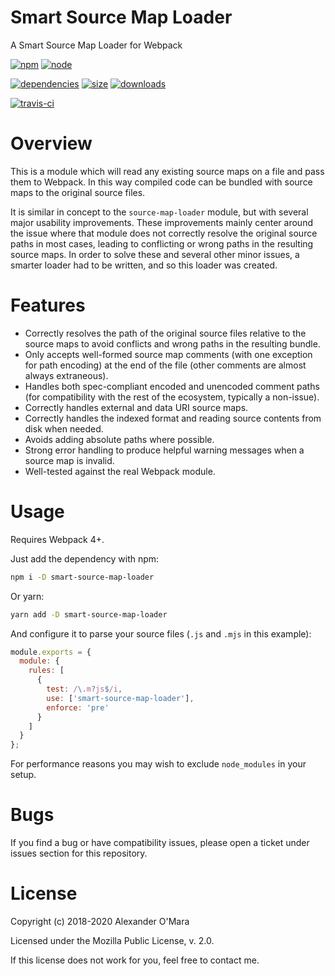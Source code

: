 # Smart Source Map Loader

A Smart Source Map Loader for Webpack

[![npm](https://img.shields.io/npm/v/smart-source-map-loader.svg)](https://npmjs.com/package/smart-source-map-loader)
[![node](https://img.shields.io/node/v/smart-source-map-loader.svg)](https://nodejs.org)

[![dependencies](https://david-dm.org/AlexanderOMara/smart-source-map-loader.svg)](https://david-dm.org/AlexanderOMara/smart-source-map-loader)
[![size](https://packagephobia.now.sh/badge?p=smart-source-map-loader)](https://packagephobia.now.sh/result?p=smart-source-map-loader)
[![downloads](https://img.shields.io/npm/dm/smart-source-map-loader.svg)](https://npmcharts.com/compare/smart-source-map-loader?minimal=true)

[![travis-ci](https://travis-ci.org/AlexanderOMara/smart-source-map-loader.svg?branch=master)](https://travis-ci.org/AlexanderOMara/smart-source-map-loader)


# Overview

This is a module which will read any existing source maps on a file and pass them to Webpack. In this way compiled code can be bundled with source maps to the original source files.

It is similar in concept to the `source-map-loader` module, but with several major usability improvements. These improvements mainly center around the issue where that module does not correctly resolve the original source paths in most cases, leading to conflicting or wrong paths in the resulting source maps. In order to solve these and several other minor issues, a smarter loader had to be written, and so this loader was created.


# Features

-   Correctly resolves the path of the original source files relative to the source maps to avoid conflicts and wrong paths in the resulting bundle.
-   Only accepts well-formed source map comments (with one exception for path encoding) at the end of the file (other comments are almost always extraneous).
-   Handles both spec-compliant encoded and unencoded comment paths (for compatibility with the rest of the ecosystem, typically a non-issue).
-   Correctly handles external and data URI source maps.
-   Correctly handles the indexed format and reading source contents from disk when needed.
-   Avoids adding absolute paths where possible.
-   Strong error handling to produce helpful warning messages when a source map is invalid.
-   Well-tested against the real Webpack module.


# Usage

Requires Webpack 4+.

Just add the dependency with npm:

```sh
npm i -D smart-source-map-loader
```

Or yarn:

```sh
yarn add -D smart-source-map-loader
```

And configure it to parse your source files (`.js` and `.mjs` in this example):

```js
module.exports = {
  module: {
    rules: [
      {
        test: /\.m?js$/i,
        use: ['smart-source-map-loader'],
        enforce: 'pre'
      }
    ]
  }
};
```

For performance reasons you may wish to exclude `node_modules` in your setup.


# Bugs

If you find a bug or have compatibility issues, please open a ticket under issues section for this repository.


# License

Copyright (c) 2018-2020 Alexander O'Mara

Licensed under the Mozilla Public License, v. 2.0.

If this license does not work for you, feel free to contact me.
